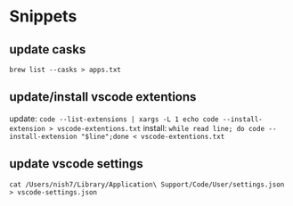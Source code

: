 # Snippets

## update casks
`brew list --casks > apps.txt`

## update/install vscode extentions 
update: `code --list-extensions | xargs -L 1 echo code --install-extension > vscode-extentions.txt`
install: `while read line; do code --install-extension "$line";done < vscode-extentions.txt`

## update vscode settings
`cat /Users/nish7/Library/Application\ Support/Code/User/settings.json > vscode-settings.json`

